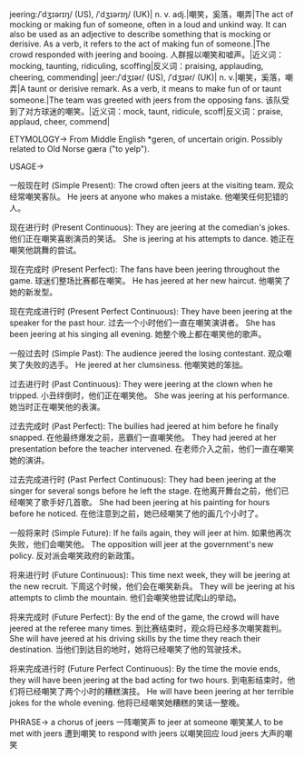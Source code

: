 jeering:/ˈdʒɪərɪŋ/ (US), /ˈdʒɪərɪŋ/ (UK)| n. v. adj.|嘲笑，奚落，嘲弄|The act of mocking or making fun of someone, often in a loud and unkind way.  It can also be used as an adjective to describe something that is mocking or derisive.  As a verb, it refers to the act of making fun of someone.|The crowd responded with jeering and booing.  人群报以嘲笑和嘘声。|近义词：mocking, taunting, ridiculing, scoffing|反义词：praising, applauding, cheering, commending|
jeer:/ˈdʒɪər/ (US), /ˈdʒɪər/ (UK)| n. v.|嘲笑，奚落，嘲弄|A taunt or derisive remark. As a verb, it means to make fun of or taunt someone.|The team was greeted with jeers from the opposing fans.  该队受到了对方球迷的嘲笑。|近义词：mock, taunt, ridicule, scoff|反义词：praise, applaud, cheer, commend|

ETYMOLOGY->
From Middle English *geren, of uncertain origin. Possibly related to Old Norse gæra ("to yelp").

USAGE->

一般现在时 (Simple Present):
The crowd often jeers at the visiting team.  观众经常嘲笑客队。
He jeers at anyone who makes a mistake. 他嘲笑任何犯错的人。


现在进行时 (Present Continuous):
They are jeering at the comedian's jokes. 他们正在嘲笑喜剧演员的笑话。
She is jeering at his attempts to dance. 她正在嘲笑他跳舞的尝试。


现在完成时 (Present Perfect):
The fans have been jeering throughout the game.  球迷们整场比赛都在嘲笑。
He has jeered at her new haircut. 他嘲笑了她的新发型。


现在完成进行时 (Present Perfect Continuous):
They have been jeering at the speaker for the past hour. 过去一个小时他们一直在嘲笑演讲者。
She has been jeering at his singing all evening. 她整个晚上都在嘲笑他的歌声。


一般过去时 (Simple Past):
The audience jeered the losing contestant. 观众嘲笑了失败的选手。
He jeered at her clumsiness. 他嘲笑她的笨拙。


过去进行时 (Past Continuous):
They were jeering at the clown when he tripped. 小丑绊倒时，他们正在嘲笑他。
She was jeering at his performance. 她当时正在嘲笑他的表演。


过去完成时 (Past Perfect):
The bullies had jeered at him before he finally snapped.  在他最终爆发之前，恶霸们一直嘲笑他。
They had jeered at her presentation before the teacher intervened. 在老师介入之前，他们一直在嘲笑她的演讲。


过去完成进行时 (Past Perfect Continuous):
They had been jeering at the singer for several songs before he left the stage.  在他离开舞台之前，他们已经嘲笑了歌手好几首歌。
She had been jeering at his painting for hours before he noticed. 在他注意到之前，她已经嘲笑了他的画几个小时了。


一般将来时 (Simple Future):
If he fails again, they will jeer at him. 如果他再次失败，他们会嘲笑他。
The opposition will jeer at the government's new policy. 反对派会嘲笑政府的新政策。


将来进行时 (Future Continuous):
This time next week, they will be jeering at the new recruit.  下周这个时候，他们会在嘲笑新兵。
They will be jeering at his attempts to climb the mountain. 他们会嘲笑他尝试爬山的举动。


将来完成时 (Future Perfect):
By the end of the game, the crowd will have jeered at the referee many times. 到比赛结束时，观众将已经多次嘲笑裁判。
She will have jeered at his driving skills by the time they reach their destination.  当他们到达目的地时，她将已经嘲笑了他的驾驶技术。


将来完成进行时 (Future Perfect Continuous):
By the time the movie ends, they will have been jeering at the bad acting for two hours.  到电影结束时，他们将已经嘲笑了两个小时的糟糕演技。
He will have been jeering at her terrible jokes for the whole evening.  他将已经嘲笑她糟糕的笑话一整晚。

PHRASE->
a chorus of jeers  一阵嘲笑声
to jeer at someone  嘲笑某人
to be met with jeers  遭到嘲笑
to respond with jeers  以嘲笑回应
loud jeers  大声的嘲笑
